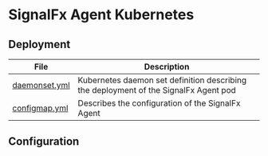 # SignalFx Agent Kubernetes

## Deployment

| File | Description |
| ----- | ----- |
|  [daemonset.yml](./daemonset.yml)  | Kubernetes daemon set definition describing the deployment of the SignalFx Agent pod |
|  [configmap.yml](./configmap.yml)  | Describes the configuration of the SignalFx Agent |

## Configuration

